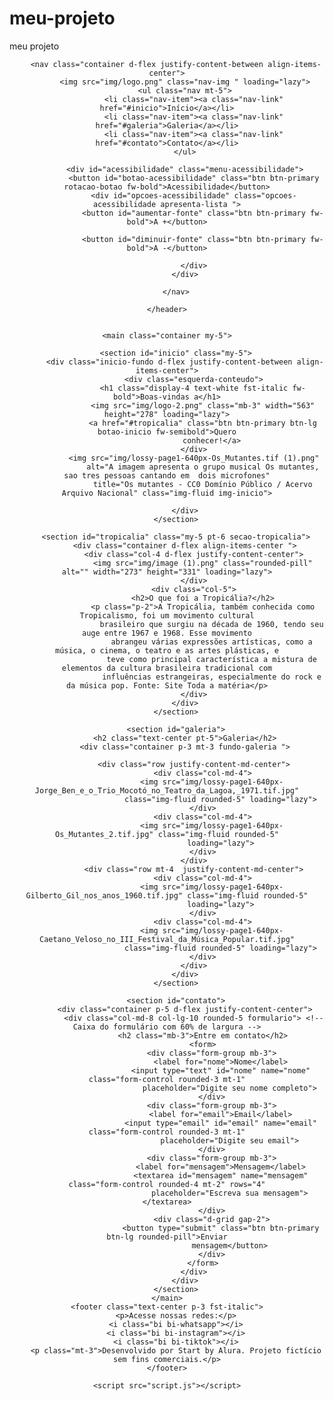 # meu-projeto
meu projeto
<!DOCTYPE html>
<html lang="pt-br">

<head>
    <meta charset="UTF-8">
    <meta name="viewport" content="width=device-width, initial-scale=1">
    <link rel="preconnect" href="https://fonts.googleapis.com">
    <title>Tropicália</title>
    <link href="https://cdnjs.cloudflare.com/ajax/libs/bootstrap/5.3.3/css/bootstrap.min.css" rel="stylesheet">
    <link rel="stylesheet"
        href="https://cdnjs.cloudflare.com/ajax/libs/bootstrap-icons/1.11.3/font/bootstrap-icons.min.css">
    <link rel="stylesheet" href="styles.css">
</head>

<body>
    <header class=" p-5">

        <nav class="container d-flex justify-content-between align-items-center">
            <img src="img/logo.png" class="nav-img " loading="lazy">
            <ul class="nav mt-5">
                <li class="nav-item"><a class="nav-link" href="#inicio">Início</a></li>
                <li class="nav-item"><a class="nav-link" href="#galeria">Galeria</a></li>
                <li class="nav-item"><a class="nav-link" href="#contato">Contato</a></li>
            </ul>

            <div id="acessibilidade" class="menu-acessibilidade">
                <button id="botao-acessibilidade" class="btn btn-primary rotacao-botao fw-bold">Acessibilidade</button>
                <div id="opcoes-acessibilidade" class="opcoes-acessibilidade apresenta-lista ">
                    <button id="aumentar-fonte" class="btn btn-primary fw-bold">A +</button>

                    <button id="diminuir-fonte" class="btn btn-primary fw-bold">A -</button>

                </div>
            </div>

        </nav>

    </header>


    <main class="container my-5">

        <section id="inicio" class="my-5">
            <div class="inicio-fundo d-flex justify-content-between align-items-center">
                <div class="esquerda-conteudo">
                    <h1 class="display-4 text-white fst-italic fw-bold">Boas-vindas a</h1>
                    <img src="img/logo-2.png" class="mb-3" width="563" height="278" loading="lazy">
                    <a href="#tropicalia" class="btn btn-primary btn-lg botao-inicio fw-semibold">Quero
                        conhecer!</a>
                </div>
                <img src="img/lossy-page1-640px-Os_Mutantes.tif (1).png"
                    alt="A imagem apresenta o grupo musical Os mutantes, sao tres pessoas cantando em  dois microfones"
                    title="Os mutantes - CC0 Domínio Público / Acervo Arquivo Nacional" class="img-fluid img-inicio">

            </div>
        </section>

        <section id="tropicalia" class="my-5 pt-6 secao-tropicalia">
            <div class="container d-flex align-items-center ">
                <div class="col-4 d-flex justify-content-center">
                    <img src="img/image (1).png" class="rounded-pill" alt="" width="273" height="331" loading="lazy">
                </div>
                <div class="col-5">
                    <h2>O que foi a Tropicália?</h2>
                    <p class="p-2">A Tropicália, também conhecida como Tropicalismo, foi um movimento cultural
                        brasileiro que surgiu na década de 1960, tendo seu auge entre 1967 e 1968. Esse movimento
                        abrangeu várias expressões artísticas, como a música, o cinema, o teatro e as artes plásticas, e
                        teve como principal característica a mistura de elementos da cultura brasileira tradicional com
                        influências estrangeiras, especialmente do rock e da música pop. Fonte: Site Toda a matéria</p>
                </div>
            </div>
        </section>

        <section id="galeria">
            <h2 class="text-center pt-5">Galeria</h2>
            <div class="container p-3 mt-3 fundo-galeria ">

                <div class="row justify-content-md-center">
                    <div class="col-md-4">
                        <img src="img/lossy-page1-640px-Jorge_Ben_e_o_Trio_Mocotó_no_Teatro_da_Lagoa,_1971.tif.jpg"
                            class="img-fluid rounded-5" loading="lazy">
                    </div>
                    <div class="col-md-4">
                        <img src="img/lossy-page1-640px-Os_Mutantes_2.tif.jpg" class="img-fluid rounded-5"
                            loading="lazy">
                    </div>
                </div>
                <div class="row mt-4  justify-content-md-center">
                    <div class="col-md-4">
                        <img src="img/lossy-page1-640px-Gilberto_Gil_nos_anos_1960.tif.jpg" class="img-fluid rounded-5"
                            loading="lazy">
                    </div>
                    <div class="col-md-4">
                        <img src="img/lossy-page1-640px-Caetano_Veloso_no_III_Festival_da_Música_Popular.tif.jpg"
                            class="img-fluid rounded-5" loading="lazy">
                    </div>
                </div>
            </div>
        </section>

        <section id="contato">
            <div class="container p-5 d-flex justify-content-center">
                <div class="col-md-8 col-lg-10 rounded-5 formulario"> <!-- Caixa do formulário com 60% de largura -->
                    <h2 class="mb-3">Entre em contato</h2>
                    <form>
                        <div class="form-group mb-3">
                            <label for="nome">Nome</label>
                            <input type="text" id="nome" name="nome" class="form-control rounded-3 mt-1"
                                placeholder="Digite seu nome completo">
                        </div>
                        <div class="form-group mb-3">
                            <label for="email">Email</label>
                            <input type="email" id="email" name="email" class="form-control rounded-3 mt-1"
                                placeholder="Digite seu email">
                        </div>
                        <div class="form-group mb-3">
                            <label for="mensagem">Mensagem</label>
                            <textarea id="mensagem" name="mensagem" class="form-control rounded-4 mt-2" rows="4"
                                placeholder="Escreva sua mensagem"></textarea>
                        </div>
                        <div class="d-grid gap-2">
                            <button type="submit" class="btn btn-primary btn-lg rounded-pill">Enviar
                                mensagem</button>
                        </div>
                    </form>
                </div>
            </div>
        </section>
    </main>
    <footer class="text-center p-3 fst-italic">
        <p>Acesse nossas redes:</p>
        <i class="bi bi-whatsapp"></i>
        <i class="bi bi-instagram"></i>
        <i class="bi bi-tiktok"></i>
        <p class="mt-3">Desenvolvido por Start by Alura. Projeto fictício sem fins comerciais.</p>
    </footer>

    <script src="script.js"></script>

</body>

</html>
